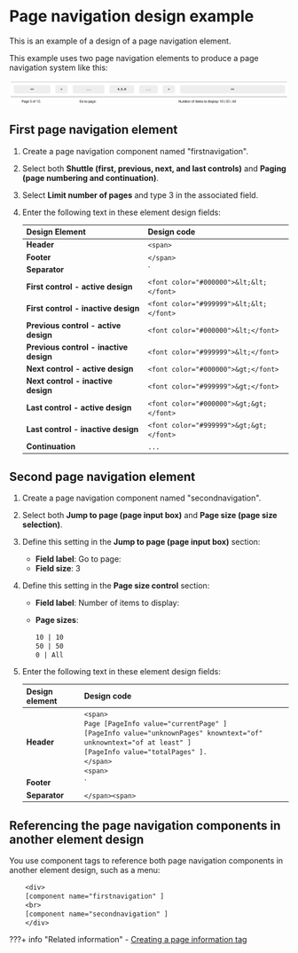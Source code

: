# Page navigation design example

This is an example of a design of a page navigation element.

This example uses two page navigation elements to produce a page navigation system like this:

![Examples of the two page navigation elements that produce a page navigation system](../page_nav_element/_img/page_nav_system.png)

## First page navigation element

1.  Create a page navigation component named "firstnavigation".
2.  Select both **Shuttle (first, previous, next, and last controls)** and **Paging (page numbering and continuation)**.
3.  Select **Limit number of pages** and type 3 in the associated field.
4.  Enter the following text in these element design fields:

    |Design Element|Design code|
    |--------------|-----------|
    |**Header**|`<span>`|
    |**Footer**|`</span>`|
    |**Separator**|`| </span><span>`|
    |**First control - active design**|`<font color="#000000">&lt;&lt;</font>`|
    |**First control - inactive design**|`<font color="#999999">&lt;&lt;</font>`|
    |**Previous control - active design**|`<font color="#000000">&lt;</font>`|
    |**Previous control - inactive design**|`<font color="#999999">&lt;</font>`|
    |**Next control - active design**|`<font color="#000000">&gt;</font>`|
    |**Next control - inactive design**|`<font color="#999999">&gt;</font>`|
    |**Last control - active design**|`<font color="#000000">&gt;&gt;</font>`|
    |**Last control - inactive design**|`<font color="#999999">&gt;&gt;</font>`|
    |**Continuation**|`...`|


## Second page navigation element

1.  Create a page navigation component named "secondnavigation".
2.  Select both **Jump to page (page input box)** and **Page size (page size selection)**.
3.  Define this setting in the **Jump to page (page input box)** section:

    -   **Field label**: Go to page:
    -   **Field size**: 3

4.  Define this setting in the **Page size control** section:

    -   **Field label**: Number of items to display:
    -   **Page sizes**:

        ```
        10 | 10
        50 | 50
        0 | All
        ```

5.  Enter the following text in these element design fields:

    |Design element|Design code|
    |--------------|-----------|
    |**Header**|`<span>`<br>`Page [PageInfo value="currentPage" ]`<br>`[PageInfo value="unknownPages" knowntext="of" unknowntext="of at least" ]`<br>`[PageInfo value="totalPages" ].`<br>`</span>`<br>`<span>`|
    |**Footer**|`| </span>`|
    |**Separator**|`</span><span>`|


## Referencing the page navigation components in another element design

You use component tags to reference both page navigation components in another element design, such as a menu:

```
    <div>
    [component name="firstnavigation" ]
    <br>
    [component name="secondnavigation" ]
    </div>
```

???+ info "Related information" 
    -   [Creating a page information tag](../../../../wcm_artifacts/tags/creating_web_content_tags/wcm_dev_elements_page-navigation_tag.md)


